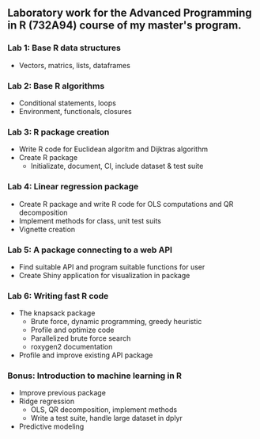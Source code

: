 ## Laboratory work for the Advanced Programming in R (732A94) course of my master's program.

### Lab 1: Base R data structures
- Vectors, matrics, lists, dataframes

### Lab 2: Base R algorithms
- Conditional statements, loops
- Environment, functionals, closures

### Lab 3: R package creation
- Write R code for Euclidean algoritm and Dijktras algorithm
- Create R package
    - Initializate, document, CI, include dataset & test suite

### Lab 4: Linear regression package
- Create R package and write R code for OLS computations and QR decomposition
- Implement methods for class, unit test suits
- Vignette creation

### Lab 5: A package connecting to a web API
- Find suitable API and program suitable functions for user
- Create Shiny application for visualization in package

### Lab 6: Writing fast R code
- The knapsack package
  - Brute force, dynamic programming, greedy heuristic
  - Profile and optimize code
  - Parallelized brute force search
  - roxygen2 documentation
- Profile and improve existing API package

### Bonus: Introduction to machine learning in R
- Improve previous package
- Ridge regression
    - OLS, QR decomposition, implement methods
    - Write a test suite, handle large dataset in dplyr
- Predictive modeling
